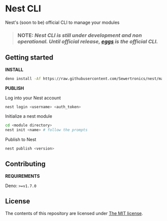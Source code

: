 # Nest CLI

Nest's (soon to be) official CLI to manage your modules

> ### **NOTE:** _Nest CLI is still under development and non operational. Until official release, [eggs](https://github.com/nestdotland/eggs) is the official CLI._

## Getting started

**INSTALL**

```sh
deno install -Af https://raw.githubusercontent.com/Sewertronics/nest/main/nest.ts
```

**PUBLISH**

Log into your Nest account

```sh
nest login <username> <auth_token>
```

Initialize a nest module

```sh
cd <module directory>
nest init <name> # follow the prompts
```

Publish to Nest

```sh
nest publish <version>
```

## Contributing

**REQUIREMENTS**

Deno: `>=v1.7.0`

## License

The contents of this repository are licensed under [The MIT license](LICENSE).
